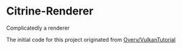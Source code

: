 # Citrine-Renderer
Complicatedly a renderer

The initial code for this project originated from [Overv/VulkanTutorial](https://github.com/Overv/VulkanTutorial)